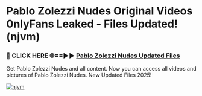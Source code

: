# Pablo Zolezzi Nudes Original Videos 0nlyFans Leaked - Files Updated! (njvm)

<h3>🔴 CLICK HERE 🌐==►► <a href="https://tinyurl.com/y5r63du9" rel="nofollow">Pablo Zolezzi Nudes Updated Files</a></h3>

Get Pablo Zolezzi Nudes and all content. Now you can access all videos and pictures of Pablo Zolezzi Nudes. New Updated Files 2025!

[![njvm](https://i.imgur.com/UVo9nyh.gif)](https://tinyurl.com/y5r63du9)